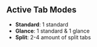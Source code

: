 ## Active Tab Modes

- **Standard**: 1 standard
- **Glance**: 1 standard & 1 glance
- **Split**: 2-4 amount of split tabs
